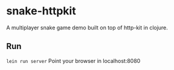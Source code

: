 # snake-httpkit
A multiplayer snake game demo built on top of http-kit in clojure.

## Run
```lein run server```
Point your browser in localhost:8080
